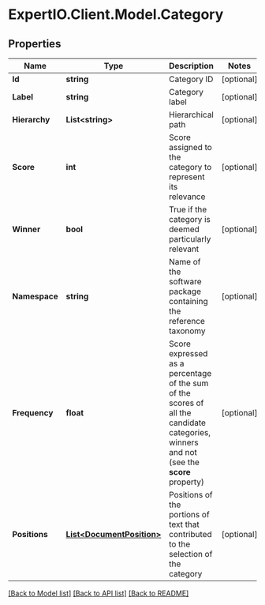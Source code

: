 
# ExpertIO.Client.Model.Category

## Properties

Name | Type | Description | Notes
------------ | ------------- | ------------- | -------------
**Id** | **string** | Category ID | [optional] 
**Label** | **string** | Category label | [optional] 
**Hierarchy** | **List&lt;string&gt;** | Hierarchical path | [optional] 
**Score** | **int** | Score assigned to the category to represent its relevance | [optional] 
**Winner** | **bool** | True if the category is deemed particularly relevant | [optional] 
**Namespace** | **string** | Name of the software package containing the reference taxonomy | [optional] 
**Frequency** | **float** | Score expressed as a percentage of the sum of the scores of all the candidate categories, winners and not (see the **score** property) | [optional] 
**Positions** | [**List&lt;DocumentPosition&gt;**](DocumentPosition.md) | Positions of the portions of text that contributed to the selection of the category | [optional] 

[[Back to Model list]](../README.md#documentation-for-models)
[[Back to API list]](../README.md#documentation-for-api-endpoints)
[[Back to README]](../README.md)


